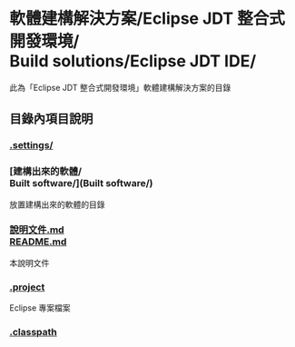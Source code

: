 #  軟體建構解決方案/Eclipse JDT 整合式開發環境/<br />Build solutions/Eclipse JDT IDE/
此為「Eclipse JDT 整合式開發環境」軟體建構解決方案的目錄

## 目錄內項目說明
### [.settings/](.settings/)

### [建構出來的軟體/<br />Built software/](Built software/)
放置建構出來的軟體的目錄

### [說明文件.md<br />README.md](README.md)
本說明文件

### [.project](.project)
Eclipse 專案檔案

### [.classpath](.classpath)

